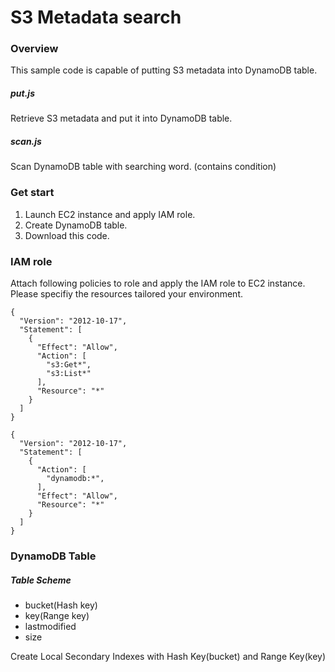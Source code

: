 # S3 Metadata search

### Overview
This sample code is capable of putting S3 metadata into DynamoDB table. 

##### put.js
Retrieve S3 metadata and put it into DynamoDB table.

##### scan.js
Scan DynamoDB table with searching word. (contains condition)

### Get start

1. Launch EC2 instance and apply IAM role.
2. Create DynamoDB table.
3. Download this code.

### IAM role
Attach following policies to role and apply the IAM role to EC2 instance. Please specifiy the resources tailored your environment.

```
{
  "Version": "2012-10-17",
  "Statement": [
    {
      "Effect": "Allow",
      "Action": [
        "s3:Get*",
        "s3:List*"
      ],
      "Resource": "*"
    }
  ]
}
```

```
{
  "Version": "2012-10-17",
  "Statement": [
    {
      "Action": [
        "dynamodb:*",
      ],
      "Effect": "Allow",
      "Resource": "*"
    }
  ]
}
```
### DynamoDB Table

##### Table Scheme

* bucket(Hash key)
* key(Range key)
* lastmodified
* size

Create Local Secondary Indexes with Hash Key(bucket) and Range Key(key)






